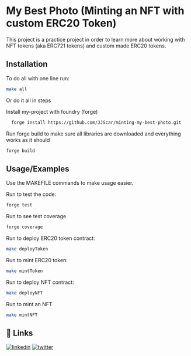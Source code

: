 
# My Best Photo (Minting an NFT with custom ERC20 Token)

This project is a practice project in order to learn more about working with NFT tokens (aka ERC721 tokens) and custom made ERC20 tokens. 

## Installation

To do all with one line run:
```bash
make all
```
Or do it all in steps

Install my-project with foundry (forge)

```bash
  forge install https://github.com/JJScar/minting-my-best-photo.git
```

Run forge build to make sure all libraries are downloaded and everything works as it should

```bash
forge build
```
## Usage/Examples

Use the MAKEFILE commands to make usage easier.

Run to test the code:
```bash
forge test
```

Run to see test coverage
```bash
forge coverage
```

Run to deploy ERC20 token contract:
```bash
make deployToken
```

Run to mint ERC20 token:
```bash
make mintToken
```

Run to deploy NFT contract:
```bash
make deployNFT
```

Run to mint an NFT
```bash
make mintNFT
```


## 🔗 Links
[![linkedin](https://img.shields.io/badge/linkedin-0A66C2?style=for-the-badge&logo=linkedin&logoColor=white)](https://www.linkedin.com/in/jordan-solomon-b735b8165/)
[![twitter](https://img.shields.io/badge/twitter-1DA1F2?style=for-the-badge&logo=twitter&logoColor=white)](https://x.com/JJS_OnChain)

